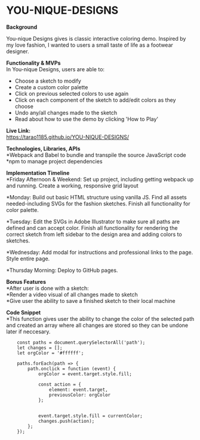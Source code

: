 # YOU-NIQUE-DESIGNS

**Background**

You-nique Designs gives is classic interactive coloring demo. Inspired by my love fashion, I wanted to users a small taste of life as a footwear designer.

**Functionality & MVPs**  
In You-nique Designs, users are able to:  
* Choose a sketch to modify  
* Create a custom color palette    
* Click on previous selected colors to use again  
* Click on each component of the sketch to add/edit colors as they choose  
* Undo any/all changes made to the sketch  
* Read about how to use the demo by clicking 'How to Play'  

**Live Link:**  
https://tarao1185.github.io/YOU-NIQUE-DESIGNS/

**Technologies, Libraries, APIs**  
*Webpack and Babel to bundle and transpile the source JavaScript code  
*npm to manage project dependencies  

**Implementation Timeline**  
*Friday Afternoon & Weekend: Set up project, including getting webpack up and running. Create a working, responsive grid layout  

*Monday: Build out basic HTML structure using vanilla JS. Find all assets needed-including SVGs for the fashion sketches. Finish all functionality for color palette.  

*Tuesday: Edit the SVGs in Adobe Illustrator to make sure all paths are defined and can accept color. Finish all functionality for rendering the correct sketch from left sidebar to the design area and adding colors to sketches.  

*Wednesday: Add modal for instructions and professional links to the page. Style entire page.  

*Thursday Morning: Deploy to GitHub pages.  

**Bonus Features**  
*After user is done with a sketch:  
  *Render a video visual of all changes made to sketch  
  *Give user the ability to save a finished sketch to their local machine  

**Code Snippet**  
*This function gives user the ability to change the color of the selected path and created an array where all changes are stored so they can be undone later if neccesary.  

```
    const paths = document.querySelectorAll('path');
    let changes = [];
    let orgColor = '#ffffff';

    paths.forEach(path => {
        path.onclick = function (event) {
            orgColor = event.target.style.fill;

            const action = {
                element: event.target,
                previousColor: orgColor
            };

 
            event.target.style.fill = currentColor;
            changes.push(action);
        };
    });
  ```
